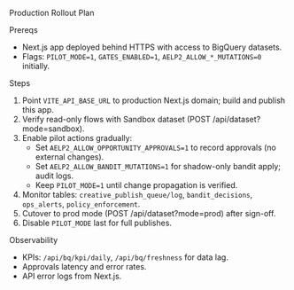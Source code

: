 Production Rollout Plan

Prereqs
- Next.js app deployed behind HTTPS with access to BigQuery datasets.
- Flags: `PILOT_MODE=1`, `GATES_ENABLED=1`, `AELP2_ALLOW_*_MUTATIONS=0` initially.

Steps
1) Point `VITE_API_BASE_URL` to production Next.js domain; build and publish this app.
2) Verify read-only flows with Sandbox dataset (POST /api/dataset?mode=sandbox).
3) Enable pilot actions gradually:
   - Set `AELP2_ALLOW_OPPORTUNITY_APPROVALS=1` to record approvals (no external changes).
   - Set `AELP2_ALLOW_BANDIT_MUTATIONS=1` for shadow-only bandit apply; audit logs.
   - Keep `PILOT_MODE=1` until change propagation is verified.
4) Monitor tables: `creative_publish_queue/log`, `bandit_decisions`, `ops_alerts`, `policy_enforcement`.
5) Cutover to prod mode (POST /api/dataset?mode=prod) after sign-off.
6) Disable `PILOT_MODE` last for full publishes.

Observability
- KPIs: `/api/bq/kpi/daily`, `/api/bq/freshness` for data lag.
- Approvals latency and error rates.
- API error logs from Next.js.

